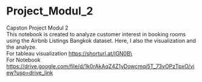 # Project_Modul_2
Capston Project Modul 2\
This notebook is created to analyze customer interest in booking rooms using the Airbnb Listings Bangkok dataset. Here, I also the visualization and the analyze.\
For tableau visualization https://shorturl.at/lGN0B\ \
For Notebook https://drive.google.com/file/d/1k0rAkAqZ4Z1yDowcmqi5T_73vOPzTpxO/view?usp=drive_link
